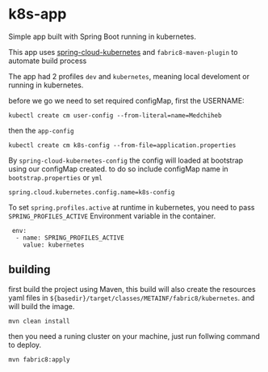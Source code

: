 # k8s-app
Simple app built with Spring Boot running in kubernetes.

This app uses [spring-cloud-kubernetes](https://github.com/spring-cloud/spring-cloud-kubernetes) and ``fabric8-maven-plugin`` to automate build process 

The app had 2 profiles `dev` and `kubernetes`, meaning local develoment or running in kubernetes.

before we go we need to set required configMap, first the USERNAME:

```
kubectl create cm user-config --from-literal=name=Medchiheb
```

then the ``app-config``

```
kubectl create cm k8s-config --from-file=application.properties
```

By `spring-cloud-kubernetes-config` the config will loaded at bootstrap using our configMap created. to do so include configMap name in `bootstrap.properties` or `yml`

```
spring.cloud.kubernetes.config.name=k8s-config
```

To set ``spring.profiles.active`` at runtime in kubernetes, you need to pass `SPRING_PROFILES_ACTIVE` Environment variable in the container.

```
 env:
  - name: SPRING_PROFILES_ACTIVE
    value: kubernetes

```

## building ##

first build the project using Maven, this build will also create the resources yaml files  in `${basedir}/target/classes/METAINF/fabric8/kubernetes`. and will build the image.

``` mvn clean install ```

then you need a runing cluster on your machine, just run follwing command to deploy.

``` mvn fabric8:apply ```
